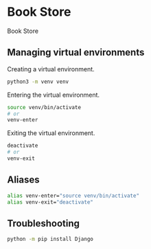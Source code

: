 # Book Store

Book Store

## Managing virtual environments

Creating a virtual environment.

```bash
python3 -m venv venv
```

Entering the virtual environment.

```bash
source venv/bin/activate
# or
venv-enter
```

Exiting the virtual environment.

```bash
deactivate
# or
venv-exit
```

## Aliases

```bash
alias venv-enter="source venv/bin/activate"
alias venv-exit="deactivate"
```

## Troubleshooting

```bash
python -m pip install Django
```
